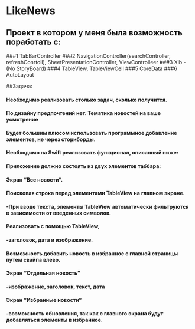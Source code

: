 # LikeNews
 
## Проект в котором у меня была возможность поработать с:
###1 TabBarController
###2 NavigationController(searchController, refreshConrtoll), SheetPresentationController, ViewControlleer
###3 Xib - (No StoryBoard)
###4 TableView, TableViewCell
###5 CoreData
###6 AutoLayout 




##Задача:
####    Необходимо реализовать столько задач, сколько получится.
####    По дизайну предпочтений нет. Тематика новостей на ваше усмотрение
####    Будет большим плюсом использовать программное добавление элементов, не через сториборды.
####    Необходимо на Swift реализовать функционал, описанный ниже: 
####        Приложение должно состоять из двух элементов таббара:
####            Экран “Все новости“.
####                Поисковая строка перед элементами TableView на главном экране.
####                    -При вводе текста, элементы TableView автоматически фильтруются в зависимости от введенных символов.
####                Реализовать с помощью TableView, 
####                   -заголовок, дата и изображение.
####                Возможность добавить новость в избранное с главной страницы путем свайпа влево.
####                
####            Экран “Отдельная новость” 
####                -изображение, заголовок, текст, дата
                
####            Экран “Избранные новости“
####                -возможность обновления, так как с главного экрана будут добавляться элементы в избранное.



